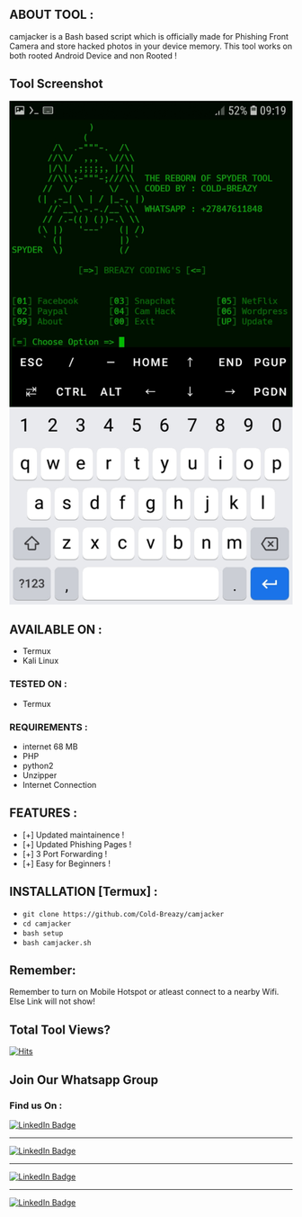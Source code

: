 ## ABOUT TOOL :

camjacker is a Bash based script which is officially made for Phishing Front Camera and store hacked photos in your device memory. This tool works on both rooted Android Device and non Rooted ! 

## Tool Screenshot

![Alt text](https://raw.githubusercontent.com/Cold-Breazy/spyder/main/Screenshot_20220716-091914_Termux.jpg "screenshot")

## AVAILABLE ON :

* Termux
* Kali Linux

### TESTED ON :

* Termux

### REQUIREMENTS :
* internet 68 MB
* PHP
* python2
* Unzipper
* Internet Connection

## FEATURES :
* [+] Updated maintainence !
* [+] Updated Phishing Pages !
* [+] 3 Port Forwarding !
* [+] Easy for Beginners !

## INSTALLATION [Termux] :

* ` git clone https://github.com/Cold-Breazy/camjacker `
* ` cd camjacker `
* ` bash setup `
* ` bash camjacker.sh `

## Remember:
Remember to turn on Mobile Hotspot or atleast connect to a nearby Wifi. Else Link will not show!

## Total Tool Views?
[![Hits](https://hits.seeyoufarm.com/api/count/incr/badge.svg?url=https%3A%2F%2Fgithub.com%2Fcold-breazy%2Fcamjacker&count_bg=%23FF6C1D&title_bg=%23555555&icon=&icon_color=%23E7E7E7&title=Views&edge_flat=false)](https://hits.seeyoufarm.com)

## Join Our Whatsapp Group
### Find us On :

<div id="badges">
<a href="https://instagram.com/permanentblank/">
    <img src="https://img.shields.io/badge/Instagram-pink?style=for-the-badge&logo=instagram&logoColor=white" alt="LinkedIn Badge"/>
  </a> <hr>
<a href="https://chat.whatsapp.com/GQ9Xx8XoTd34mKDFTTenzt">
    <img src="https://img.shields.io/badge/Whatsapp-green?style=for-the-badge&logo=whatsapp&logoColor=white" alt="LinkedIn Badge"/>
  </a> <hr>
<a href="https://www.facebook.com/Cold-Breazy-107269348661087/">
    <img src="https://img.shields.io/badge/Facebook-blue?style=for-the-badge&logo=facebook&logoColor=white" alt="LinkedIn Badge"/>
  </a>
<hr>
<a href="https://youtu.be/kIrTEcs3Pz0">
<img src="https://img.shields.io/badge/YouTube-red?style=for-the-badge&logo=youtube&logoColor=white" alt="LinkedIn Badge"/>
</a>
  </div>

